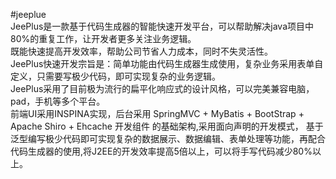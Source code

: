 #jeeplue \
JeePlus是一款基于代码生成器的智能快速开发平台，可以帮助解决java项目中80%的重复工作，让开发者更多关注业务逻辑。\
既能快速提高开发效率，帮助公司节省人力成本，同时不失灵活性。\
JeePlus快速开发宗旨是：简单功能由代码生成器生成使用，复杂业务采用表单自定义，只需要写极少代码，即可实现复杂的业务逻辑。\
JeePlus采用了目前极为流行的扁平化响应式的设计风格，可以完美兼容电脑，pad，手机等多个平台。\
前端UI采用INSPINA实现，后台采用 SpringMVC + MyBatis + BootStrap + Apache Shiro + Ehcache 开发组件 的基础架构,采用面向声明的开发模式， 基于泛型编写极少代码即可实现复杂的数据展示、数据编辑、表单处理等功能，再配合代码生成器的使用,将J2EE的开发效率提高5倍以上，可以将手写代码减少80%以上。

